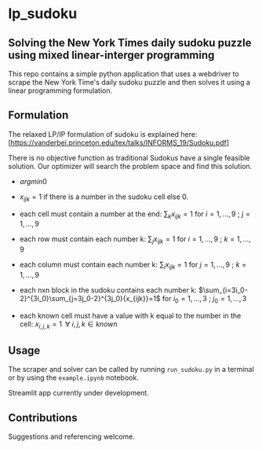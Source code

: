 # lp_sudoku
## Solving the New York Times daily sudoku puzzle using mixed linear-interger programming
This repo contains a simple python application that uses a webdriver to scrape
the New York Time's daily sudoku puzzle and then solves it using a linear programming
formulation.

## Formulation
The relaxed LP/IP formulation of sudoku is explained here: [https://vanderbei.princeton.edu/tex/talks/INFORMS_19/Sudoku.pdf]

There is no objective function as traditional Sudokus have a single feasible solution. Our optimizer will search the
problem space and find this solution.


- $argmin 0$

- $x_{ijk} = 1$ if there is a number in the sudoku cell else $0$.
- each cell must contain a number at the end: $\sum_{k}{x_{ijk}}=1$ for $i = 1,...,9$ ; $j = 1,...,9$
- each row must contain each number k: $\sum_{j}{x_{ijk}}=1$ for $i = 1,...,9$ ; $k = 1,...,9$
- each column must contain each number k: $\sum_{i}{x_{ijk}}=1$ for $j = 1,...,9$ ; $k = 1,...,9$
- each nxn block in the sudoku contains each number k: $\sum_{i=3i_0-2}^{3i_0}\sum_{j=3j_0-2}^{3j_0}{x_{ijk}}=1$ for $i_0 = 1,...,3$ ; $j_0 = 1,...,3$
- each known cell must have a value with k equal to the number in the cell: $x_{i,j,k} = 1  \;\; \forall \:i,j,k \in known$


## Usage
The scraper and solver can be called by running `run_sudoku.py` in a terminal or by using the `example.ipynb` notebook.

Streamlit app currently under development.


## Contributions
Suggestions and referencing welcome.